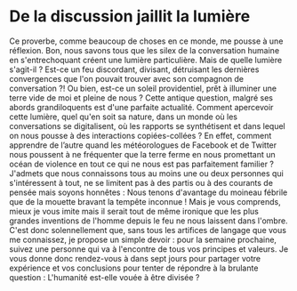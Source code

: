 # De la discussion jaillit la lumière

Ce proverbe, comme beaucoup de choses en ce monde, me pousse à une réflexion. Bon, nous savons tous que les silex de la conversation humaine en s'entrechoquant créent une lumière particulière. Mais de quelle lumière s'agit-il ? Est-ce un feu discordant, divisant, détruisant les dernières convergences que l'on pouvait trouver avec son compagnon de conversation ?! Ou bien, est-ce un soleil providentiel, prêt à illuminer une terre vide de moi et pleine de nous ? Cette antique question, malgré ses abords grandiloquents est d'une parfaite actualité. Comment apercevoir cette lumière, quel qu'en soit sa nature, dans un monde où les conversations se digitalisent, où les rapports se synthétisent et dans lequel on nous pousse à des interactions copiées-collées ? En effet, comment apprendre de l’autre quand les météorologues de Facebook et de Twitter nous poussent à ne fréquenter que la terre ferme en nous promettant un océan de violence en tout ce qui ne nous est pas parfaitement familier ? J'admets que nous connaissons tous au moins une ou deux personnes qui s'intéressent à tout, ne se limitent pas à des partis ou à des courants de pensée mais soyons honnêtes : Nous tenons d'avantage du moineau fébrile que de la mouette bravant la tempête inconnue ! Mais je vous comprends, mieux je vous imite mais il serait tout de même ironique que les plus grandes inventions de l'homme depuis le feu ne nous laissent dans l'ombre. C'est donc solennellement que, sans tous les artifices de langage que vous me connaissez, je propose un simple devoir : pour la semaine prochaine, suivez une personne qui va à l'encontre de tous vos principes et valeurs. Je vous donne donc rendez-vous à dans sept jours pour partager votre expérience et vos conclusions pour tenter de répondre à la brulante question : L'humanité est-elle vouée à être divisée ?
